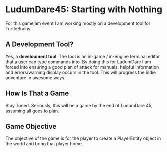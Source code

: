 # LudumDare45: Starting with Nothing

For this gamejam event I am working mostly on a development tool for TurtleBrains.

## A Development Tool?

Yes, a **development tool**. The tool is an in-game / in-engine terminal editor that a user can type commands into. By doing this for LudumDare I am forced into ensuring a good plan of attack for manuals, helpful information and errors/warning display occurs in the tool. This will progress the indie adventure in awesome ways.

## How Is That a Game

Stay Tuned. Seriously, this will be a game by the end of LudumDare 45, assuming all goes to plan.

## Game Objective

The objective of the game is for the player to create a PlayerEntity object in the world and bring that player home.
